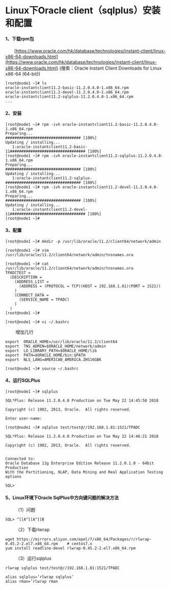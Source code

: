 # Linux下Oracle client（sqlplus）安装和配置

#### 1、下载rpm包

　　[https://www.oracle.com/hk/database/technologies/instant-client/linux-x86-64-downloads.html](https://www.oracle.com/hk/database/technologies/instant-client/linux-x86-64-downloads.html)      (搜索：Oracle Instant Client Downloads for Linux x86-64 (64-bit))

```
[root@node1 ~]# ls
oracle-instantclient11.2-basic-11.2.0.4.0-1.x86_64.rpm  
oracle-instantclient11.2-devel-11.2.0.4.0-1.x86_64.rpm  
oracle-instantclient11.2-sqlplus-11.2.0.4.0-1.x86_64.rpm  
...
```

#### 2、安装

```
[root@node1 ~]# rpm -ivh oracle-instantclient11.2-basic-11.2.0.4.0-1.x86_64.rpm 
Preparing...                          ################################# [100%]
Updating / installing...
   1:oracle-instantclient11.2-basic-11################################# [100%]
[root@node1 ~]# rpm -ivh oracle-instantclient11.2-sqlplus-11.2.0.4.0-1.x86_64.rpm 
Preparing...                          ################################# [100%]
Updating / installing...
   1:oracle-instantclient11.2-sqlplus-################################# [100%]
[root@node1 ~]# rpm -ivh oracle-instantclient11.2-devel-11.2.0.4.0-1.x86_64.rpm 
Preparing...                          ################################# [100%]
Updating / installing...
   1:oracle-instantclient11.2-devel-11################################# [100%]
[root@node1 ~]#
```

#### 3、配置

```
[root@node1 ~]# mkdir -p /usr/lib/oracle/11.2/client64/network/admin
```

```
[root@node1 ~]# vim /usr/lib/oracle/11.2/client64/network/admin/tnsnames.ora
```

```
[root@node1 ~]# cat /usr/lib/oracle/11.2/client64/network/admin/tnsnames.ora
TPADCTEST =
  (DESCRIPTION =
    (ADDRESS_LIST =
      (ADDRESS = (PROTOCOL = TCP)(HOST = 192.168.1.81)(PORT = 1521))
    )
    (CONNECT_DATA =
      (SERVICE_NAME = TPADC)
    )
  )
[root@node1 ~]# 
```

```
[root@node1 ~]# vi ~/.bashrc
```

　　 增加几行

```
export  ORACLE_HOME=/usr/lib/oracle/11.2/client64
export  TNS_ADMIN=$ORACLE_HOME/network/admin
export  LD_LIBRARY_PATH=$ORACLE_HOME/lib 
export  PATH=$ORACLE_HOME/bin:$PATH
export  NLS_LANG=AMERICAN_AMERICA.ZHS16GBK
```

```
[root@node1 ~]# source ~/.bashrc
```

#### 4、运行SQLPlus

```
[root@node1 ~]# sqlplus

SQL*Plus: Release 11.2.0.4.0 Production on Tue May 22 14:45:50 2018

Copyright (c) 1982, 2013, Oracle.  All rights reserved.

Enter user-name: 
```

```
[root@node1 ~]# sqlplus test/test@//192.168.1.81:1521/TPADC

SQL*Plus: Release 11.2.0.4.0 Production on Tue May 22 14:46:21 2018

Copyright (c) 1982, 2013, Oracle.  All rights reserved.


Connected to:
Oracle Database 11g Enterprise Edition Release 11.2.0.1.0 - 64bit Production
With the Partitioning, OLAP, Data Mining and Real Application Testing options

SQL>
```

#### 5、Linux环境下Oracle SqlPlus中方向键问题的解决方法

　　 （1）问题

```
SQL> ^[[A^[[A^[[B 
```

　　 （2）下载rlwrap

```
wget https://mirrors.aliyun.com/epel/7/x86_64/Packages/r/rlwrap-0.45.2-2.el7.x86_64.rpm    # centos7.x
yum install readline-devel rlwrap-0.45.2-2.el7.x86_64.rpm

```

　　 （3）运行sqlplus

```
rlwrap sqlplus test/test@//192.168.1.81:1521/TPADC
```

```
alias sqlplus=’rlwrap sqlplus’ 
alias rman=’rlwrap rman
```

　　‍
